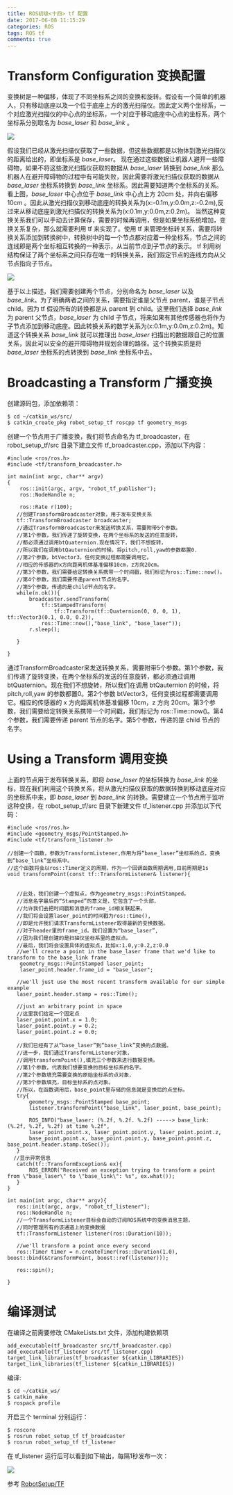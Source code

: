 ```yaml
---
title: ROS初级<十四> tf 配置
date: 2017-06-08 11:15:29
categories: ROS
tags: ROS tf
comments: true
---
```

# Transform Configuration 变换配置
变换树是一种偏移，体现了不同坐标系之间的变换和旋转。假设有一个简单的机器人，只有移动底座以及一个位于底座上方的激光扫描仪。因此定义两个坐标系，一个对应激光扫描仪的中心点的坐标系，一个对应于移动底座中心点的坐标系，两个坐标系分别取名为 *base_laser* 和 *base_link* 。

![](ros-primary-tutorial-14/simple_robot.png)
<!--more-->
假设我们已经从激光扫描仪获取了一些数据，但这些数据都是以物体到激光扫描仪的距离给出的，即坐标系是 *base_laser*。 现在通过这些数据让机器人避开一些障碍物，如果不将这些激光扫描仪获取的数据从 *base_laser* 转换到 *base_link* 那么机器人在避开障碍物的过程中有可能失败，因此需要将激光扫描仪获取的数据从 *base_laser* 坐标系转换到 *base_link* 坐标系。因此需要知道两个坐标系的关系。看上图，*base_laser* 中心点位于 *base_link* 中心点上方 20cm 处，并向右偏移 10cm 。因此从激光扫描仪到移动底座的转换关系为(x:-0.1m,y:0.0m,z:-0.2m),反过来从移动底座到激光扫描仪的转换关系为(x:0.1m,y:0.0m,z:0.2m)。
当然这种变换关系我们可以手动去计算保存，需要的时候再调用，但是如果坐标系统增加，变换关系复杂，那么就需要利用 tf 来实现了。使用 tf 来管理坐标转关系，需要将转换关系添加到转换树中，转换树中的每一个节点都对应着一种坐标系，节点之间的连线即是两个坐标相互转换的一种表示，从当前节点到子节点的表示。 tf 利用树结构保证了两个坐标系之间只存在唯一的转换关系，我们假定节点的连线方向从父节点指向子节点。

![](ros-primary-tutorial-14/tf_robot.png)

基于以上描述，我们需要创建两个节点，分别命名为 *base_laser* 以及 *base_link*。为了明确两者之间的关系，需要指定谁是父节点 parent，谁是子节点 child。因为 tf 假设所有的转换都是从 parent 到 child。这里我们选择 *base_link* 为 parent 父节点，*base_laser* 为 child 子节点，将来如果有其他传感器也将作为子节点添加到移动底座。因此转换关系的数学关系为(x:0.1m,y:0.0m,z:0.2m)。知道这个转换关系 *base_link* 就可以推理出 *base_laser* 扫描出的数据跟自己的位置关系，因此可以安全的避开障碍物并规划合理的路径。这个转换实质是将 *base_laser* 坐标系的点转换到 *base_link* 坐标系中去。
# Broadcasting a Transform 广播变换
创建源码包，添加依赖项：
   ```
 $ cd ~/catkin_ws/src/
 $ catkin_create_pkg robot_setup_tf roscpp tf geometry_msgs
   ```
创建一个节点用于广播变换，我们将节点命名为 tf_broadcaster，在 robot_setup_tf/src 目录下建立文件 tf_broadcaster.cpp，添加以下内容：
   ```
 #include <ros/ros.h>
 #include <tf/transform_broadcaster.h>
  
   int main(int argc, char** argv)
   {
       ros::init(argc, argv, "robot_tf_publisher");
       ros::NodeHandle n;
  
       ros::Rate r(100);
      //创建TransformBroadcaster对象，用于发布变换关系
      tf::TransformBroadcaster broadcaster;
      //通过TransformBroadcaster来发送转换关系，需要附带5个参数。
      //第1个参数，我们传递了旋转变换，在两个坐标系的发送的任意旋转，
      //都必须通过调用btQuaternion.现在情况下，我们不想旋转，
      //所以我们在调用btQauternion的时候，将pitch,roll,yaw的参数都置0.
      //第2个参数，btVector3，任何变换过程都需要调用它。
      //相应的传感器的x方向距离机体基准偏移10cm，z方向20cm。
      //第3个参数，我们需要给定转换关系携带一个时间戳，我们标记为ros::Time::now()。
      //第4个参数，我们需要传递parent节点的名字。
      //第5个参数，传递的是child节点的名字。
      while(n.ok()){
          broadcaster.sendTransform(
              tf::StampedTransform(
                  tf::Transform(tf::Quaternion(0, 0, 0, 1), tf::Vector3(0.1, 0.0, 0.2)),
              ros::Time::now(),"base_link", "base_laser"));
          r.sleep();
 
      }
 
  }

   ```
通过TransformBroadcaster来发送转换关系，需要附带5个参数。第1个参数，我们传递了旋转变换，在两个坐标系的发送的任意旋转，都必须通过调用 btQuaternion。现在我们不想旋转，所以我们在调用 btQauternion 的时候，将 pitch,roll,yaw 的参数都置0。第2个参数 btVector3，任何变换过程都需要调用它。相应的传感器的 x 方向距离机体基准偏移 10cm，z 方向 20cm。第3个参数，我们需要给定转换关系携带一个时间戳，我们标记为 ros::Time::now()。第4个参数，我们需要传递 parent 节点的名字。第5个参数，传递的是 child 节点的名字。 

# Using a Transform 调用变换 
上面的节点用于发布转换关系，即将 *base_laser* 的坐标转换为 *base_link* 的坐标，现在我们利用这个转换关系，将从激光扫描仪获取的数据转换到移动底座对应的坐标系中来，即 *base_laser* 到 *base_link* 的转换。需要建立一个节点用于监听这种变换，在 robot_setup_tf/src 目录下新建文件 tf_listener.cpp 并添加以下代码：
   ```
 #include <ros/ros.h>
 #include <geometry_msgs/PointStamped.h>
 #include <tf/transform_listener.h>
  
//创建一个函数，参数为TransformListener,作用为将“base_laser”坐标系的点，变换到“base_link”坐标系中。
//这个函数将会以ros::Timer定义的周期，作为一个回调函数周期调用,目前周期是1s
 void transformPoint(const tf::TransformListener& listener){
       
     
      //此处，我们创建一个虚拟点，作为geometry_msgs::PointStamped。
      //消息名字最后的“Stamped”的意义是，它包含了一个头部，
      //允许我们去把时间戳和消息的frame_id相关联起来。
      //我们将会设置laser_point的时间戳为ros::time(),
      //即是允许我们请求TransformListener取得最新的变换数据。
      //对于header里的frame_id，我们设置为“base_laser”,
      //因为我们是创建的是扫描仪坐标系里的虚拟点。
      //最后，我们将会设置具体的虚拟点，比如x:1.0,y:0.2,z:0.0 
      //we'll create a point in the base_laser frame that we'd like to transform to the base_link frame
       geometry_msgs::PointStamped laser_point;
       laser_point.header.frame_id = "base_laser";
  
      //we'll just use the most recent transform available for our simple example
      laser_point.header.stamp = ros::Time();
 
      //just an arbitrary point in space
      //这里我们给定一个固定点
      laser_point.point.x = 1.0;
      laser_point.point.y = 0.2;
      laser_point.point.z = 0.0;
 
      //我们已经有了从“base_laser”到“base_link”变换的点数据。
      //进一步，我们通过TransformListener对象，
      //调用transformPoint(),填充三个参数来进行数据变换。
      //第1个参数，代表我们想要变换的目标坐标系的名字。
      //第2个参数填充需要变换的原始坐标系的点对象，
      //第3个参数填充，目标坐标系的点对象。
      //所以，在函数调用后，base_point里存储的信息就是变换后的点坐标。 
      try{
          geometry_msgs::PointStamped base_point;
          listener.transformPoint("base_link", laser_point, base_point);
 
          ROS_INFO("base_laser: (%.2f, %.2f. %.2f) -----> base_link: (%.2f, %.2f, %.2f) at time %.2f",
          laser_point.point.x, laser_point.point.y, laser_point.point.z,
          base_point.point.x, base_point.point.y, base_point.point.z, base_point.header.stamp.toSec());
      }
     //显示异常信息
      catch(tf::TransformException& ex){
          ROS_ERROR("Received an exception trying to transform a point from \"base_laser\" to \"base_link\": %s", ex.what());
      }
  }
 
 int main(int argc, char** argv){
      ros::init(argc, argv, "robot_tf_listener");
      ros::NodeHandle n;
      //一个TransformListener目标会自动的订阅ROS系统中的变换消息主题，
      //同时管理所有的该通道上的变换数据
      tf::TransformListener listener(ros::Duration(10));
 
      //we'll transform a point once every second
      ros::Timer timer = n.createTimer(ros::Duration(1.0), boost::bind(&transformPoint, boost::ref(listener)));
 
      ros::spin();
 
 }
   ```
# 编译测试
在编译之前需要修改 CMakeLists.txt 文件，添加构建依赖项
   ```
add_executable(tf_broadcaster src/tf_broadcaster.cpp)
add_executable(tf_listener src/tf_listener.cpp)
target_link_libraries(tf_broadcaster ${catkin_LIBRARIES})
target_link_libraries(tf_listener ${catkin_LIBRARIES})
   ```
编译:
   ```
 $ cd ~/catkin_ws/
 $ catkin_make
 $ rospack profile
   ```
开启三个 terminal 分别运行：
   ```
 $ roscore
 $ rosrun robot_setup_tf tf_broadcaster
 $ rosrun robot_setup_tf tf_listener
   ```
在 tf_listener 运行后可以看到如下输出，每隔1秒发布一次：

![](ros-primary-tutorial-14/tf.png)

参考 [RobotSetup/TF](http://wiki.ros.org/cn/navigation/Tutorials/RobotSetup/TF)
